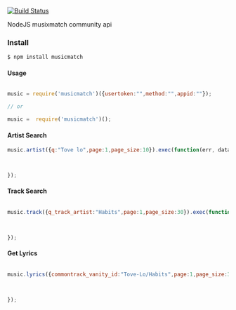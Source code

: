 [![Build Status](http://img.shields.io/travis/ayhankuru/musixmatch.svg?style=flat-square)](https://travis-ci.org/ayhankuru/musixmatch)

 
NodeJS musixmatch community api

### Install

```bash
$ npm install musicmatch
```


#### Usage

```js

music = require('musicmatch')({usertoken:"",method:"",appid:""});

// or

music =  require('musicmatch')();

```


#### Artist Search

```js
music.artist({q:"Tove lo",page:1,page_size:10}).exec(function(err, data){

    

});

```

#### Track Search


```js

music.track({q_track_artist:"Habits",page:1,page_size:30}).exec(function(err, data){

    

});
```

#### Get Lyrics


```js

music.lyrics({commontrack_vanity_id:"Tove-Lo/Habits",page:1,page_size:30}).exec(function(err, data){

    

});
```
